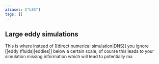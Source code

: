 ```yaml
---
aliases: ["LES"]
tags: []
---
```


## Large eddy simulations
This is where instead of [[direct numerical simulation|DNS]] you ignore [[eddy (fluids)|eddies]] below a certain scale, of course this leads to your simulation missing information which will lead to potentially ma

